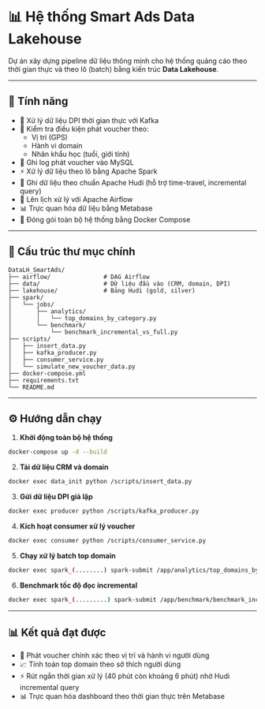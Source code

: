
# 📊 Hệ thống Smart Ads Data Lakehouse

Dự án xây dựng pipeline dữ liệu thông minh cho hệ thống quảng cáo theo thời gian thực và theo lô (batch) bằng kiến trúc **Data Lakehouse**.

---

## 🚀 Tính năng 

- 📡 Xử lý dữ liệu DPI thời gian thực với Kafka
- 🧠 Kiểm tra điều kiện phát voucher theo:
  - Vị trí (GPS)
  - Hành vi domain
  - Nhân khẩu học (tuổi, giới tính)
- 🔁 Ghi log phát voucher vào MySQL
- ⚡ Xử lý dữ liệu theo lô bằng Apache Spark
- 💾 Ghi dữ liệu theo chuẩn Apache Hudi (hỗ trợ time-travel, incremental query)
- 📅 Lên lịch xử lý với Apache Airflow
- 📊 Trực quan hóa dữ liệu bằng Metabase
- 🐳 Đóng gói toàn bộ hệ thống bằng Docker Compose

---

## 🧱 Cấu trúc thư mục chính

```
DataLH_SmartAds/
├── airflow/               # DAG Airflow
├── data/                  # Dữ liệu đầu vào (CRM, domain, DPI)
├── lakehouse/             # Bảng Hudi (gold, silver)
├── spark/
│   └── jobs/
│       ├── analytics/
│       │   └── top_domains_by_category.py
│       └── benchmark/
│           └── benchmark_incremental_vs_full.py
├── scripts/
│   ├── insert_data.py
│   ├── kafka_producer.py
│   ├── consumer_service.py
│   └── simulate_new_voucher_data.py
├── docker-compose.yml
├── requirements.txt
└── README.md
```

---

## ⚙️ Hướng dẫn chạy

1. **Khởi động toàn bộ hệ thống**
```bash
docker-compose up -d --build
```

2. **Tải dữ liệu CRM và domain**
```bash
docker exec data_init python /scripts/insert_data.py
```

3. **Gửi dữ liệu DPI giả lập**
```bash
docker exec producer python /scripts/kafka_producer.py
```

4. **Kích hoạt consumer xử lý voucher**
```bash
docker exec consumer python /scripts/consumer_service.py
```

5. **Chạy xử lý batch top domain**
```bash
docker exec spark_(........) spark-submit /app/analytics/top_domains_by_category.py
```

6. **Benchmark tốc độ đọc incremental**
```bash
docker exec spark_(.........) spark-submit /app/benchmark/benchmark_incremental_vs_full.py
```

---

## 📊 Kết quả đạt được

- 🎯 Phát voucher chính xác theo vị trí và hành vi người dùng
- 📈 Tính toán top domain theo sở thích người dùng
- ⚡ Rút ngắn thời gian xử lý (40 phút còn khoảng 6 phút) nhờ Hudi incremental query
- 📊 Trực quan hóa dashboard theo thời gian thực trên Metabase


